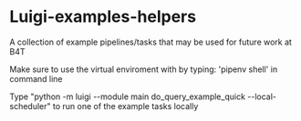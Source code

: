 # Luigi-examples-helpers
A collection of example pipelines/tasks that may be used for future work at B4T

Make sure to use the virtual enviroment with by typing: 'pipenv shell' in command line

Type "python -m luigi --module main do_query_example_quick --local-scheduler" to run one of the example tasks locally

